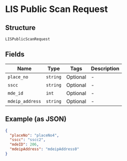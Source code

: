 
# LIS Public Scan Request

## Structure

`LISPublicScanRequest`

## Fields

| Name | Type | Tags | Description |
|  --- | --- | --- | --- |
| `place_no` | `string` | Optional | - |
| `sscc` | `string` | Optional | - |
| `mde_id` | `int` | Optional | - |
| `mdeip_address` | `string` | Optional | - |

## Example (as JSON)

```json
{
  "placeNo": "placeNo4",
  "sscc": "sscc2",
  "mdeID": 206,
  "mdeipAddress": "mdeipAddress0"
}
```

